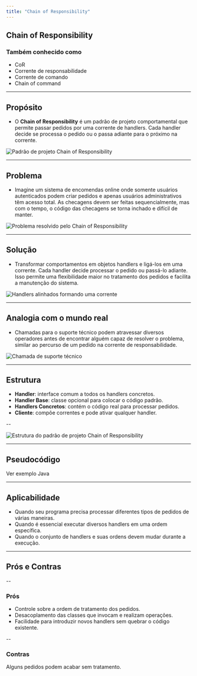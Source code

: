 ```yaml
---
title: "Chain of Responsibility"
---
```


## Chain of Responsibility
### Também conhecido como
- CoR
- Corrente de responsabilidade
- Corrente de comando
- Chain of command

---

## Propósito
- O **Chain of Responsibility** é um padrão de projeto comportamental que permite passar pedidos por uma corrente de handlers. Cada handler decide se processa o pedido ou o passa adiante para o próximo na corrente.

![Padrão de projeto Chain of Responsibility](https://refactoring.guru/images/patterns/content/chain-of-responsibility/chain-of-responsibility.png)

---

## Problema
- Imagine um sistema de encomendas online onde somente usuários autenticados podem criar pedidos e apenas usuários administrativos têm acesso total. As checagens devem ser feitas sequencialmente, mas com o tempo, o código das checagens se torna inchado e difícil de manter.

![Problema resolvido pelo Chain of Responsibility](https://refactoring.guru/images/patterns/diagrams/chain-of-responsibility/problem1-pt-br.png)

---

## Solução
- Transformar comportamentos em objetos handlers e ligá-los em uma corrente. Cada handler decide processar o pedido ou passá-lo adiante. Isso permite uma flexibilidade maior no tratamento dos pedidos e facilita a manutenção do sistema.

![Handlers alinhados formando uma corrente](https://refactoring.guru/images/patterns/diagrams/chain-of-responsibility/solution1-pt-br.png)

---

## Analogia com o mundo real
- Chamadas para o suporte técnico podem atravessar diversos operadores antes de encontrar alguém capaz de resolver o problema, similar ao percurso de um pedido na corrente de responsabilidade.

![Chamada de suporte técnico](https://refactoring.guru/images/patterns/content/chain-of-responsibility/chain-of-responsibility-comic-1-pt-br.png)

---

## Estrutura
- **Handler**: interface comum a todos os handlers concretos.
- **Handler Base**: classe opcional para colocar o código padrão.
- **Handlers Concretos**: contém o código real para processar pedidos.
- **Cliente**: compõe correntes e pode ativar qualquer handler.

--

![Estrutura do padrão de projeto Chain of Responsibility](https://refactoring.guru/images/patterns/diagrams/chain-of-responsibility/structure.png)

---

## Pseudocódigo

Ver exemplo Java

---

## Aplicabilidade
- Quando seu programa precisa processar diferentes tipos de pedidos de várias maneiras.
- Quando é essencial executar diversos handlers em uma ordem específica.
- Quando o conjunto de handlers e suas ordens devem mudar durante a execução.

---

## Prós e Contras

--

### Prós

- Controle sobre a ordem de tratamento dos pedidos.
- Desacoplamento das classes que invocam e realizam operações.
- Facilidade para introduzir novos handlers sem quebrar o código existente.

--

### Contras
Alguns pedidos podem acabar sem tratamento.